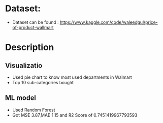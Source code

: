
# Dataset:
- Dataset can be found : https://www.kaggle.com/code/waleedgul/price-of-product-wallmart
# Description
## Visualizatio
- Used pie chart to know most used departments in Walmart
- Top 10 sub-categories bought
## ML model
- Used Random Forest
- Got MSE 3.87,MAE 1.15 and R2 Score of  0.7451419967793593
